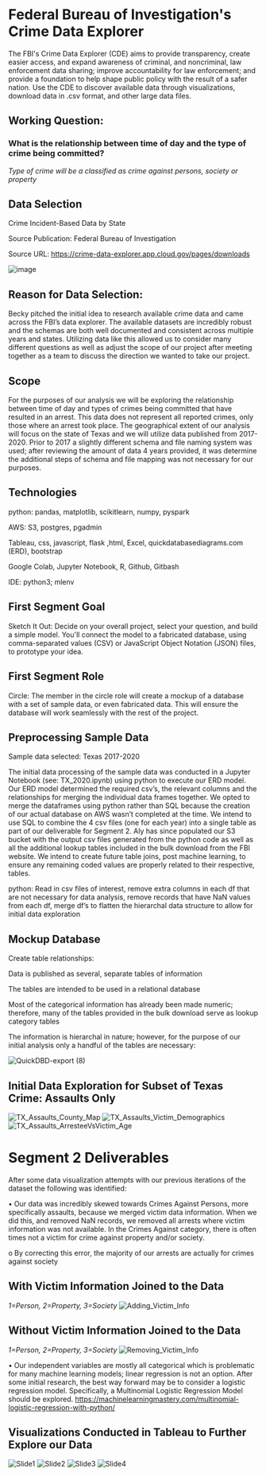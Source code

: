 # Federal Bureau of Investigation's Crime Data Explorer

The FBI's Crime Data Explorer (CDE) aims to provide transparency, create easier access, and expand awareness of criminal, and noncriminal, law enforcement data sharing; improve accountability for law enforcement; and provide a foundation to help shape public policy with the result of a safer nation. Use the CDE to discover available data through visualizations, download data in .csv format, and other large data files.

## Working Question:

### What is the relationship between time of day and the type of crime being committed?

*Type of crime will be a classified as crime against persons, society or property*

## Data Selection

Crime Incident-Based Data by State

Source Publication: Federal Bureau of Investigation

Source URL: https://crime-data-explorer.app.cloud.gov/pages/downloads

![image](https://user-images.githubusercontent.com/88041368/146853633-d96c30dd-5495-42ef-8a9d-f4cd29496695.png)

## Reason for Data Selection:

Becky pitched the initial idea to research available crime data and came across the FBI’s data explorer. The available datasets are incredibly robust and the schemas are both well documented and consistent across multiple years and states. Utilizing data like this allowed us to consider many different questions as well as adjust the scope of our project after meeting together as a team to discuss the direction we wanted to take our project.


## Scope

For the purposes of our analysis we will be exploring the relationship between time of day and types of crimes being committed that have resulted in an arrest. This data does not represent all reported crimes, only those where an arrest took place. The geographical extent of our analysis will focus on the state of Texas and we will utilize data published from 2017-2020. Prior to 2017 a slightly different schema and file naming system was used; after reviewing the amount of data 4 years provided, it was determine the additional steps of schema and file mapping was not necessary for our purposes.

## Technologies

python: pandas, matplotlib, scikitlearn, numpy, pyspark

AWS: S3, postgres, pgadmin

Tableau, css, javascript, flask ,html, Excel, quickdatabasediagrams.com (ERD), bootstrap

Google Colab, Jupyter Notebook, R, Github, Gitbash

IDE: python3; mlenv

## First Segment Goal

Sketch It Out: Decide on your overall project, select your question, and build a simple model. You'll connect the model to a fabricated database, using comma-separated values (CSV) or JavaScript Object Notation (JSON) files, to prototype your idea.

## First Segment Role

Circle: The member in the circle role will create a mockup of a database with a set of sample data, or even fabricated data. This will ensure the database will work seamlessly with the rest of the project.

## Preprocessing Sample Data

Sample data selected: Texas 2017-2020

The initial data processing of the sample data was conducted in a Jupyter Notebook (see: TX_2020.ipynb) using python to execute our ERD model. Our ERD model determined the required csv’s, the relevant columns and the relationships for merging the individual data frames together. We opted to merge the dataframes using python rather than SQL because the creation of our actual database on AWS wasn’t completed at the time. We intend to use SQL to combine the 4 csv files (one for each year) into a single table as part of our deliverable for Segment 2. Aly has since populated our S3 bucket with the output csv files generated from the python code as well as all the additional lookup tables included in the bulk download from the FBI website. We intend to create future table joins, post machine learning, to ensure any remaining coded values are properly related to their respective, tables.

python: Read in csv files of interest, remove extra columns in each df that are not necessary for data analysis, remove records that have NaN values from each df, merge df’s to flatten the hierarchal data structure to allow for initial data exploration

## Mockup Database

Create table relationships:

Data is published as several, separate tables of information

The tables are intended to be used in a relational database

Most of the categorical information has already been made numeric; therefore, many of the tables provided in the bulk download serve as lookup category tables

The information is hierarchal in nature; however, for the purpose of our initial analysis only a handful of the tables are necessary:

![QuickDBD-export (8)](https://user-images.githubusercontent.com/88041368/147418432-0d55ab60-7e09-433b-aae0-179cb7d86d00.png)

## Initial Data Exploration for Subset of Texas Crime: Assaults Only

![TX_Assaults_County_Map](https://user-images.githubusercontent.com/88041368/147013145-ce9da898-8f15-482c-a270-4a20cbcb8bde.jpg)
![TX_Assaults_Victim_Demographics](https://user-images.githubusercontent.com/88041368/147013143-f5336f15-6273-451e-9f40-4fa6e662aaa4.jpg)
![TX_Assaults_ArresteeVsVictim_Age](https://user-images.githubusercontent.com/88041368/147013144-424b52c9-2398-4dae-9dde-2818a6a20dd3.jpg)

# Segment 2 Deliverables

After some data visualization attempts with our previous iterations of the dataset the following was identified:

•	Our data was incredibly skewed towards Crimes Against Persons, more specifically assaults, because we merged victim data information. When we did this, and removed NaN records, we removed all arrests where victim information was not available. In the Crimes Against category, there is often times not a victim for crime against property and/or society.

o	By correcting this error, the majority of our arrests are actually for crimes against society

## With Victim Information Joined to the Data
*1=Person, 2=Property, 3=Society*
![Adding_Victim_Info](https://user-images.githubusercontent.com/88041368/148650854-4eed1198-893e-499b-8476-e2c393654764.png)
## Without Victim Information Joined to the Data
*1=Person, 2=Property, 3=Society*
![Removing_Victim_Info](https://user-images.githubusercontent.com/88041368/148650853-e4a7a429-8b93-4e37-8e39-e7ab2e1cb7fc.png)


•	Our independent variables are mostly all categorical which is problematic for many machine learning models; linear regression is not an option. After some initial research, the best way forward may be to consider a logistic regression model. Specifically, a Multinomial Logistic Regression Model should be explored.
https://machinelearningmastery.com/multinomial-logistic-regression-with-python/

## Visualizations Conducted in Tableau to Further Explore our Data

![Slide1](https://user-images.githubusercontent.com/88041368/149043761-748acf72-cf89-4864-8e23-49e83d34ee42.JPG)
![Slide2](https://user-images.githubusercontent.com/88041368/149043762-ed817023-5630-4361-be97-795dc5febc00.JPG)
![Slide3](https://user-images.githubusercontent.com/88041368/149043763-f4ff8b79-0179-4f36-8d10-9a9b102f7ee1.JPG)
![Slide4](https://user-images.githubusercontent.com/88041368/149043759-3a1c7ffb-d486-40a2-b714-ee37f6e5cb00.JPG)
